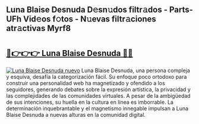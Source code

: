 ## Luna Blaise Desnuda D𝚎sn𝚞dos filtr𝚊dos - Parts-UFh Vid𝚎os f𝚘tos - N𝚞evas filtr𝚊ciones atr𝚊ctivas Myrf8

# <h2><a href="http://mb7rfrs.tromn.icu/?c=Luna+Blaise+Desnuda">🔗👉👉👉 Luna Blaise Desnuda 🔗🔗</a></h2>

[![Luna Blaise Desnuda nuevo](https://i.imgur.com/pEAQMta.gif)](http://mb7rfrs.tromn.icu/?c=Luna+Blaise+Desnuda)
Luna Blaise Desnuda, una persona compleja y esquiva, desafía la categorización fácil. Su enfoque poco ortodoxo para construir una personalidad web ha magnetizado y ofendido a los seguidores, generando debates sobre la expresión artística, la privacidad y las complejidades de las comunidades virtuales. A pesar de la ambigüedad de sus intenciones, su huella en la cultura en línea es imborrable. La determinación inquebrantable y el magnetismo innegable impulsan a Luna Blaise Desnuda a nuevas alturas en la comunidad digital.
